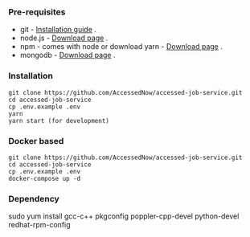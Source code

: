 ### Pre-requisites
* git - [Installation guide](https://www.linode.com/docs/development/version-control/how-to-install-git-on-linux-mac-and-windows/) .  
* node.js - [Download page](https://nodejs.org/en/download/) .  
* npm - comes with node or download yarn - [Download page](https://yarnpkg.com/lang/en/docs/install) .  
* mongodb - [Download page](https://www.mongodb.com/download-center/community) .  

### Installation 
``` 
git clone https://github.com/AccessedNow/accessed-job-service.git
cd accessed-job-service
cp .env.example .env
yarn
yarn start (for development)
```
### Docker based 
``` 
git clone https://github.com/AccessedNow/accessed-job-service.git
cd accessed-job-service
cp .env.example .env
docker-compose up -d
```

### Dependency
sudo yum install gcc-c++ pkgconfig poppler-cpp-devel python-devel redhat-rpm-config

